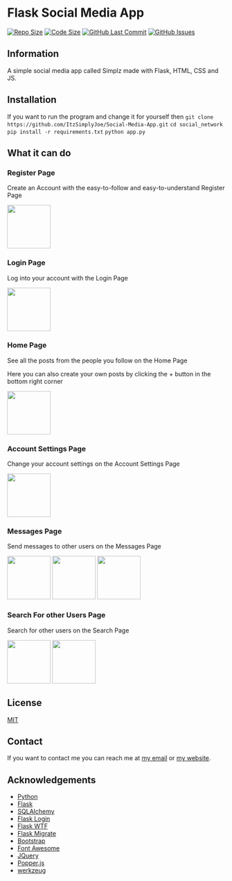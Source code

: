 # Flask Social Media App

[![Repo Size](https://img.shields.io/github/repo-size/ItzSimplyJoe/Social-Media-App)]()
[![Code Size](https://img.shields.io/github/languages/code-size/ItzSimplyJoe/Social-Media-App)]()
[![GitHub Last Commit](https://img.shields.io/github/last-commit/ItzSimplyJoe/Social-Media-App)]()
[![GitHub Issues](https://img.shields.io/github/issues/ItzSimplyJoe/Social-Media-App)]()


## Information
A simple social media app called Simplz made with Flask, HTML, CSS and JS.

## Installation
If you want to run the program and change it for yourself then
```git clone https://github.com/ItzSimplyJoe/Social-Media-App.git```
```cd social_network```
```pip install -r requirements.txt```
```python app.py```

## What it can do
### Register Page
<p>Create an Account with the easy-to-follow and easy-to-understand Register Page</p>
<img src="Images_for_Github/register.png" width=100 height=100>

### Login Page
<p>Log into your account with the Login Page</p>
<img src="Images_for_Github/login.png" width=100 height=100>

### Home Page
<p>See all the posts from the people you follow on the Home Page</p>
<p>Here you can also create your own posts by clicking the + button in the bottom right corner</p>
<img src="Images_for_Github/index.png" width=100 height=100>

### Account Settings Page
<p>Change your account settings on the Account Settings Page</p>
<img src="Images_for_Github/account.png" width=100 height=100>

### Messages Page
<p>Send messages to other users on the Messages Page</p>
<img src="Images_for_Github/conversations.png" width=100 height=100>
<img src="Images_for_Github/convesation.png" width=100 height=100>
<img src="Images_for_Github/new_convesation.png" width=100 height=100>

### Search For other Users Page
<p>Search for other users on the Search Page</p>
<img src="Images_for_Github/user_search.png" width=100 height=100>
<img src="Images_for_Github/profile.png" width=100 height=100>

## License
[MIT](https://choosealicense.com/licenses/mit/)

## Contact
If you want to contact me you can reach me at [my email](mailto:joebostock30@gmail.com) or [my website](https://www.itzsimplyjoe.me).

## Acknowledgements
- [Python](https://www.python.org/)
- [Flask](https://flask.palletsprojects.com/en/2.0.x/)
- [SQLAlchemy](https://www.sqlalchemy.org/)
- [Flask Login](https://flask-login.readthedocs.io/en/latest/)
- [Flask WTF](https://flask-wtf.readthedocs.io/en/0.15.x/)
- [Flask Migrate](https://flask-migrate.readthedocs.io/en/latest/)
- [Bootstrap](https://getbootstrap.com/)
- [Font Awesome](https://fontawesome.com/)
- [JQuery](https://jquery.com/)
- [Popper.js](https://popper.js.org/)
- [werkzeug](https://werkzeug.palletsprojects.com/en/2.0.x/)